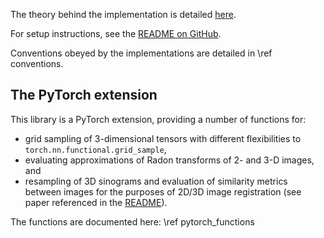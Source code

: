 <!---
Note: Inline maths is written between $ ... \f$ as this works with MathJax when uploaded as documentation.
-->

The theory behind the implementation is detailed [here](https://ewoprager.github.io/grangeats-relation/main.pdf).

For setup instructions, see
the [README on GitHub](https://github.com/ewoprager/grangeat-2d-3d-register-pytorch/tree/main/Extension).

Conventions obeyed by the implementations are detailed in \ref conventions.

<h2> The PyTorch extension </h2>

This library is a PyTorch extension, providing a number of functions for:

- grid sampling of 3-dimensional tensors with different flexibilities to `torch.nn.functional.grid_sample`,
- evaluating approximations of Radon transforms of 2- and 3-D images, and
- resampling of 3D sinograms and evaluation of similarity metrics between images for the purposes of 2D/3D image
  registration (see paper referenced in
  the [README](https://github.com/ewoprager/grangeat-2d-3d-register-pytorch/tree/main/Extension)).

The functions are documented here: \ref pytorch_functions